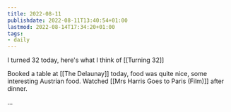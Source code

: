 ```yaml
---
title: 2022-08-11
publishdate: 2022-08-11T13:40:54+01:00
lastmod: 2022-08-14T17:34:20+01:00
tags: 
- daily
---
```








I turned 32 today, here's what I think of [[Turning 32]]



Booked a table at [[The Delaunay]] today, food was quite nice, some interesting Austrian food. Watched [[Mrs Harris Goes to Paris (Film)]] after dinner.



...



